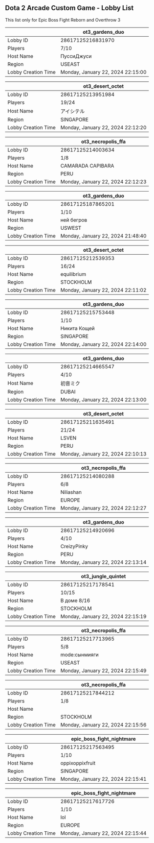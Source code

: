 ## Dota 2 Arcade Custom Game - Lobby List

This list only for Epic Boss Fight Reborn and Overthrow 3

|  | ot3_gardens_duo |
| ------ | ------ |
| Lobby ID | 28617125216831970 |
| Players | 7/10 |
| Host Name | ПуссиДжуси |
| Region | USEAST |
| Lobby Creation Time | Monday, January 22, 2024 22:15:00 |


|  | ot3_desert_octet |
| ------ | ------ |
| Lobby ID | 28617125213951984 |
| Players | 19/24 |
| Host Name | アイシテル |
| Region | SINGAPORE |
| Lobby Creation Time | Monday, January 22, 2024 22:12:20 |


|  | ot3_necropolis_ffa |
| ------ | ------ |
| Lobby ID | 28617125214003634 |
| Players | 1/8 |
| Host Name | CAMARADA CAPIBARA |
| Region | PERU |
| Lobby Creation Time | Monday, January 22, 2024 22:12:23 |


|  | ot3_gardens_duo |
| ------ | ------ |
| Lobby ID | 28617125187865201 |
| Players | 1/10 |
| Host Name | ней бегров |
| Region | USWEST |
| Lobby Creation Time | Monday, January 22, 2024 21:48:40 |


|  | ot3_desert_octet |
| ------ | ------ |
| Lobby ID | 28617125212539353 |
| Players | 16/24 |
| Host Name | equilibrium |
| Region | STOCKHOLM |
| Lobby Creation Time | Monday, January 22, 2024 22:11:02 |


|  | ot3_gardens_duo |
| ------ | ------ |
| Lobby ID | 28617125215753448 |
| Players | 1/10 |
| Host Name | Никита Кощей |
| Region | SINGAPORE |
| Lobby Creation Time | Monday, January 22, 2024 22:14:00 |


|  | ot3_gardens_duo |
| ------ | ------ |
| Lobby ID | 28617125214665547 |
| Players | 4/10 |
| Host Name | 初音ミク |
| Region | DUBAI |
| Lobby Creation Time | Monday, January 22, 2024 22:13:00 |


|  | ot3_desert_octet |
| ------ | ------ |
| Lobby ID | 28617125211635491 |
| Players | 21/24 |
| Host Name | LSVEN |
| Region | PERU |
| Lobby Creation Time | Monday, January 22, 2024 22:10:13 |


|  | ot3_necropolis_ffa |
| ------ | ------ |
| Lobby ID | 28617125214080288 |
| Players | 6/8 |
| Host Name | Niliashan |
| Region | EUROPE |
| Lobby Creation Time | Monday, January 22, 2024 22:12:27 |


|  | ot3_gardens_duo |
| ------ | ------ |
| Lobby ID | 28617125214920696 |
| Players | 4/10 |
| Host Name | CreizyPinky |
| Region | PERU |
| Lobby Creation Time | Monday, January 22, 2024 22:13:14 |


|  | ot3_jungle_quintet |
| ------ | ------ |
| Lobby ID | 28617125217178541 |
| Players | 10/15 |
| Host Name | В доме 8/16 |
| Region | STOCKHOLM |
| Lobby Creation Time | Monday, January 22, 2024 22:15:19 |


|  | ot3_necropolis_ffa |
| ------ | ------ |
| Lobby ID | 28617125217713965 |
| Players | 5/8 |
| Host Name | mode:сынмияги |
| Region | USEAST |
| Lobby Creation Time | Monday, January 22, 2024 22:15:49 |


|  | ot3_necropolis_ffa |
| ------ | ------ |
| Lobby ID | 28617125217844212 |
| Players | 1/8 |
| Host Name |  |
| Region | STOCKHOLM |
| Lobby Creation Time | Monday, January 22, 2024 22:15:56 |


|  | epic_boss_fight_nightmare |
| ------ | ------ |
| Lobby ID | 28617125217563495 |
| Players | 1/10 |
| Host Name | oppixoppixfruit |
| Region | SINGAPORE |
| Lobby Creation Time | Monday, January 22, 2024 22:15:41 |


|  | epic_boss_fight_nightmare |
| ------ | ------ |
| Lobby ID | 28617125217617726 |
| Players | 1/10 |
| Host Name | lol |
| Region | EUROPE |
| Lobby Creation Time | Monday, January 22, 2024 22:15:44 |


